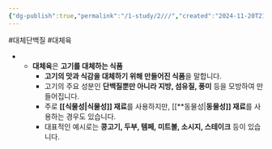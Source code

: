 ```yaml
---
{"dg-publish":true,"permalink":"/1-study/2///","created":"2024-11-20T21:02:28.193+09:00","updated":"2025-06-03T20:07:20.316+09:00"}
---
```


#대체단백질 #대체육 

- - **대체육**은 **고기를 대체하는 식품**
	- **고기의 맛과 식감을 대체하기 위해 만들어진 식품**을 말합니다.
	- 고기의 주요 성분인 **단백질뿐만 아니라 지방, 섬유질, 풍미** 등을 모방하여 만들어집니다.
	- 주로 **[[식물성\|식물성]] 재료**를 사용하지만, [[**동물성\|**동물성]] 재료**를 사용하는 경우도 있습니다.
	- 대표적인 예시로는 **콩고기, 두부, 템페, 미트볼, 소시지, 스테이크** 등이 있습니다.